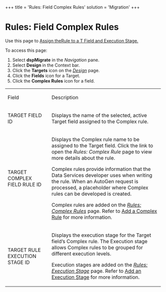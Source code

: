 +++
title = 'Rules: Field Complex Rules'
solution = 'Migration'
+++

# Rules: Field Complex Rules

<div class="use">

Use this page to [Assign theRule to a T Field and Execution
Stage.](../Use_Cases/Complex_Rules.htm#Assign_the_Rule_to_a_Field)

</div>

To access this page:

1.  Select <span style="font-weight: bold;">dspMigrate</span> in the
    <span style="font-style: italic;">Navigation</span> pane.
2.  Select <span style="font-weight: bold;">Design </span>in the Context
    bar.
3.  Click the <span style="font-weight: bold;">Targets</span> icon on
    the *[Design](Design.htm)* page.
4.  Click the <span style="font-weight: bold;">Fields</span> icon for a
    Target.
5.  Click the <span style="font-weight: bold;">Complex Rules</span> icon
    for a field.

<table>
<tbody>
<tr class="odd">
<td><p>Field</p></td>
<td><p>Description</p></td>
</tr>
<tr class="even">
<td><p>TARGET FIELD ID</p></td>
<td><p>Displays the name of the selected, active Target field assigned to the Complex rule.</p></td>
</tr>
<tr class="odd">
<td><p>TARGET COMPLEX FIELD RULE ID</p></td>
<td><p>Displays the Complex rule name to be assigned to the Target field. Click the link to open the <span style="font-style: italic;">Rules: Complex Rule</span> page to view more details about the rule.</p>
<p>Complex rules provide information that the Data Services developer uses when writing the rule. When an AutoGen request is processed, a placeholder where Complex rules can be developed is created.</p>
<p>Complex rules are added on the <span style="font-style: italic;"><a href="Rules_Complex_Rule_H.htm">Rules: Complex Rules</a></span> page. Refer to <a href="../Use_Cases/Complex_Rules.htm#Add_a_Complex_Rule">Add a Complex Rule</a> for more information.</p></td>
</tr>
<tr class="even">
<td><p>TARGET RULE EXECUTION STAGE ID</p></td>
<td><p>Displays the execution stage for the Target field’s Complex rule. The Execution stage allows Complex rules to be grouped for different execution levels.</p>
<p>Execution stages are added on the <span style="font-style: italic;"><a href="Rules_Execution_Stage_H.htm">Rules: Execution Stage</a></span> page. Refer to <a href="../Use_Cases/Complex_Rules.htm#Add_an_Execution_Stage">Add an Execution Stage</a> for more information.</p></td>
</tr>
</tbody>
</table>
